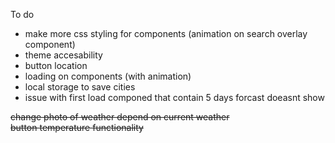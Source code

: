 To do

- make more css styling for components (animation on search overlay component)
- theme accesability 
- button location
- loading on components (with animation)
- local storage to save cities
- issue with first load componed that contain 5 days forcast doeasnt show

~~change photo of weather depend on current weather~~
<br>
~~button temperature functionality~~
